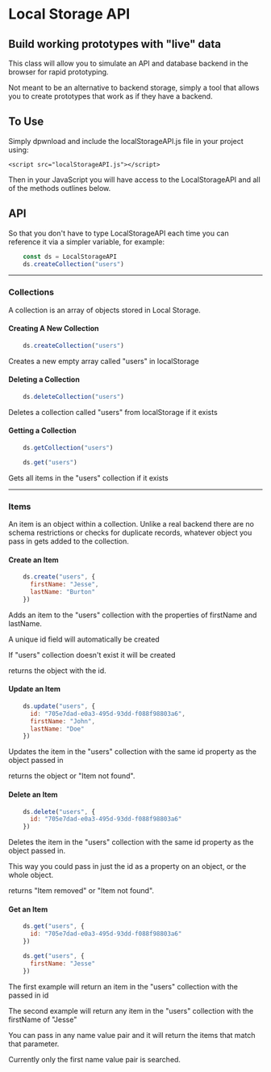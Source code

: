 # Local Storage API
## Build working prototypes with "live" data

This class will allow you to simulate an API and database backend in the browser for rapid prototyping.

Not meant to be an alternative to backend storage, simply a tool that allows you to create prototypes that work as if they have a backend.

## To Use

Simply dpwnload and include the localStorageAPI.js file in your project using:

    <script src="localStorageAPI.js"></script>

Then in your JavaScript you will have access to the LocalStorageAPI and all of the methods outlines below.

## API
So that you don't have to type LocalStorageAPI each time you can reference it via a simpler variable, for example:

```javascript
    const ds = LocalStorageAPI
    ds.createCollection("users")
```

***

### Collections
A collection is an array of objects stored in Local Storage.

#### Creating A New Collection
```javascript
    ds.createCollection("users")
```
Creates a new empty array called "users" in localStorage

#### Deleting a Collection
```javascript
    ds.deleteCollection("users")
```
Deletes a collection called "users" from localStorage if it exists

#### Getting a Collection
```javascript
    ds.getCollection("users")
```

```javascript
    ds.get("users")
```
Gets all items in the "users" collection if it exists

***

### Items
An item is an object within a collection. Unlike a real backend there are no schema restrictions or checks for duplicate records, whatever object you pass in gets added to the collection.

#### Create an Item
```javascript
    ds.create("users", {
      firstName: "Jesse",
      lastName: "Burton"
    })
```

Adds an item to the "users" collection with the properties of firstName and lastName.

A unique id field will automatically be created

If "users" collection doesn't exist it will be created

returns the object with the id.

#### Update an Item
```javascript
    ds.update("users", {
      id: "705e7dad-e0a3-495d-93dd-f088f98803a6",
      firstName: "John",
      lastName: "Doe"
    })
```

Updates the item in the "users" collection with the same id property as the object passed in

returns the object or "Item not found".

#### Delete an Item
```javascript
    ds.delete("users", {
      id: "705e7dad-e0a3-495d-93dd-f088f98803a6"
    })
```

Deletes the item in the "users" collection with the same id property as the object passed in.

This way you could pass in just the id as a property on an object, or the whole object.

returns "Item removed" or "Item not found".

#### Get an Item
```javascript
    ds.get("users", {
      id: "705e7dad-e0a3-495d-93dd-f088f98803a6"
    })
```

```javascript
    ds.get("users", {
      firstName: "Jesse"
    })
```

The first example will return an item in the "users" collection with the passed in id

The second example will return any item in the "users" collection with the firstName of "Jesse"

You can pass in any name value pair and it will return the items that match that parameter.

Currently only the first name value pair is searched.